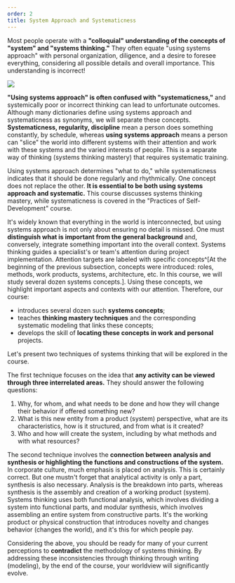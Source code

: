 ```yaml
---
order: 2
title: System Approach and Systematicness
---
```


Most people operate with a **"colloquial" understanding of the concepts of "system" and "systems thinking."** They often equate "using systems approach" with personal organization, diligence, and a desire to foresee everything, considering all possible details and overall importance. This understanding is incorrect!

![](/text/Introduction-to-SThinking/2024-11-23T2158/250/0.png)

**"Using systems approach" is often confused with "systematicness,"** and systemically poor or incorrect thinking can lead to unfortunate outcomes. Although many dictionaries define using systems approach and systematicness as synonyms, we will separate these concepts. **Systematicness, regularity, discipline** mean a person does something constantly, by schedule, whereas **using systems approach** means a person can "slice" the world into different systems with their attention and work with these systems and the varied interests of people. This is a separate way of thinking (systems thinking mastery) that requires systematic training.

Using systems approach determines "what to do," while systematicness indicates that it should be done regularly and rhythmically. One concept does not replace the other. **It is essential to be both using systems approach and systematic.** This course discusses systems thinking mastery, while systematicness is covered in the "Practices of Self-Development" course.

It's widely known that everything in the world is interconnected, but using systems approach is not only about ensuring no detail is missed. One must **distinguish what is important from the general background** and, conversely, integrate something important into the overall context. Systems thinking guides a specialist's or team's attention during project implementation. Attention targets are labeled with specific concepts^[At the beginning of the previous subsection, concepts were introduced: roles, methods, work products, systems, architecture, etc. In this course, we will study several dozen systems concepts.]. Using these concepts, we highlight important aspects and contexts with our attention. Therefore, our course:

* introduces several dozen such **systems concepts**;
* teaches **thinking mastery techniques** and the corresponding systematic modeling that links these concepts;
* develops the skill of **locating these concepts** **in work and personal** projects.

Let's present two techniques of systems thinking that will be explored in the course.

The first technique focuses on the idea that **any activity can be viewed through three interrelated areas.** They should answer the following questions:

1. Why, for whom, and what needs to be done and how they will change their behavior if offered something new?
2. What is this new entity from a product (system) perspective, what are its characteristics, how is it structured, and from what is it created?
3. Who and how will create the system, including by what methods and with what resources?

The second technique involves the **connection between analysis and synthesis or highlighting the functions and constructions of the system.** In corporate culture, much emphasis is placed on analysis. This is certainly correct. But one mustn't forget that analytical activity is only a part, synthesis is also necessary. Analysis is the breakdown into parts, whereas synthesis is the assembly and creation of a working product (system). Systems thinking uses both functional analysis, which involves dividing a system into functional parts, and modular synthesis, which involves assembling an entire system from constructive parts. It's the working product or physical construction that introduces novelty and changes behavior (changes the world), and it's this for which people pay.

Considering the above, you should be ready for many of your current perceptions to **contradict** the methodology of systems thinking. By addressing these inconsistencies through thinking through writing (modeling), by the end of the course, your worldview will significantly evolve.